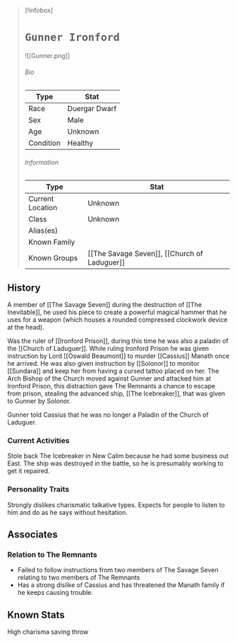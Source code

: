 > [!infobox]
> # `Gunner Ironford` 
> ![[Gunner.png]]
> ###### Bio
> Type |  Stat |
> ---|---|
> Race | Duergar Dwarf| 
> Sex | Male| 
> Age | Unknown|
> Condition | Healthy |
> ######  Information
> Type |  Stat |
> ---|---|
> Current Location | Unknown|
> Class | Unknown |
> Alias(es) |  |
> Known Family | |
> Known Groups | [[The Savage Seven]], [[Church of Laduguer]] |
 
## History
A member of [[The Savage Seven]] during the destruction of [[The Inevitable]], he used his piece to create a powerful magical hammer that he uses for a weapon (which houses a rounded compressed clockwork device at the head).

Was the ruler of [[Ironford Prison]], during this time he was also a paladin of the [[Church of Laduguer]]. While ruling Ironford Prison he was given instruction by Lord [[Oswald Beaumont]] to murder [[Cassius]] Manath once he arrived. He was also given instruction by [[Solonor]] to monitor [[Sundara]] and keep her from having a cursed tattoo placed on her. The Arch Bishop of the Church moved against Gunner and attacked him at Ironford Prison, this distraction gave The Remnants a chance to escape from prison, stealing the advanced ship, [[The Icebreaker]], that was given to Gunner by Solonor.

Gunner told Cassius that he was no longer a Paladin of the Church of Laduguer.

### Current Activities
Stole back The Icebreaker in New Calim because he had some business out East. The ship was destroyed in the battle, so he is presumably working to get it repaired.

### Personality Traits
Strongly dislikes charismatic talkative types. Expects for people to listen to him and do as he says without hesitation.

## Associates

### Relation to The Remnants 
- Failed to follow instructions from two members of The Savage Seven relating to two members of The Remnants
- Has a strong dislike of Cassius and has threatened the Manath family if he keeps causing trouble.

## Known Stats
High charisma saving throw